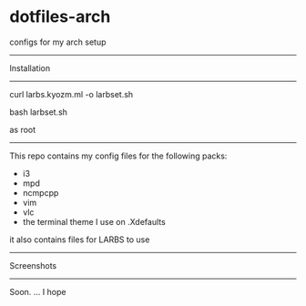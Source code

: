 # dotfiles-arch
configs for my arch setup

-----------

Installation

-----------

curl larbs.kyozm.ml -o larbset.sh

bash larbset.sh


as root

-----------

This repo contains my config files for the following packs:

- i3
- mpd
- ncmpcpp
- vim
- vlc
- the terminal theme I use on .Xdefaults

it also contains files for LARBS to use 

-----------

Screenshots

-----------

Soon. ... I hope
